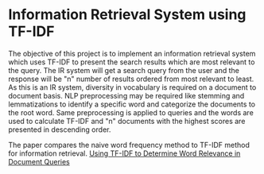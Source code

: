 # Information Retrieval System using TF-IDF

The objective of this project is to implement an information retrieval system which uses TF-IDF to present the search results which are most relevant to the query.
The IR system will get a search query from the user and the response will be "n" number of results ordered from most relevant to least.
As this is an IR system, diversity in vocabulary is required on a document to document basis. NLP preprocessing may be required like stemming and lemmatizations to identify a specific word and categorize the documents to the root word. Same preprocessing is applied to queries and the words are used to calculate TF-IDF and "n" documents with the highest scores are presented in descending order.

The paper compares the naive word frequency method to TF-IDF method for information retrieval. 
[Using TF-IDF to Determine Word Relevance in Document Queries](http://citeseerx.ist.psu.edu/viewdoc/download?doi=10.1.1.121.1424&rep=rep1&type=pdf)
